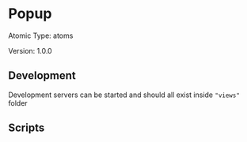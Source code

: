 # Popup

Atomic Type: atoms

Version: 1.0.0

## Development

Development servers can be started and should all exist inside `"views"` folder

## Scripts
